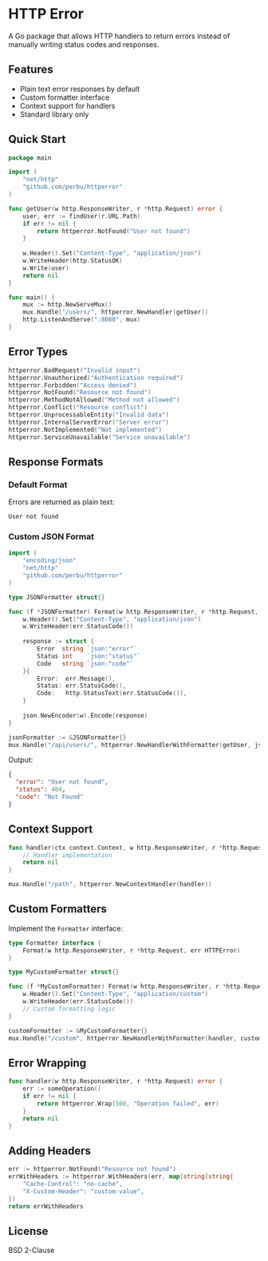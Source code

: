 # HTTP Error

A Go package that allows HTTP handlers to return errors instead of manually writing status codes and responses.

## Features

- Plain text error responses by default
- Custom formatter interface
- Context support for handlers
- Standard library only

## Quick Start

```go
package main

import (
    "net/http"
    "github.com/perbu/httperror"
)

func getUser(w http.ResponseWriter, r *http.Request) error {
    user, err := findUser(r.URL.Path)
    if err != nil {
        return httperror.NotFound("User not found")
    }
    
    w.Header().Set("Content-Type", "application/json")
    w.WriteHeader(http.StatusOK)
    w.Write(user)
    return nil
}

func main() {
    mux := http.NewServeMux()
    mux.Handle("/users/", httperror.NewHandler(getUser))
    http.ListenAndServe(":8080", mux)
}
```

## Error Types

```go
httperror.BadRequest("Invalid input")
httperror.Unauthorized("Authentication required")
httperror.Forbidden("Access denied")
httperror.NotFound("Resource not found")
httperror.MethodNotAllowed("Method not allowed")
httperror.Conflict("Resource conflict")
httperror.UnprocessableEntity("Invalid data")
httperror.InternalServerError("Server error")
httperror.NotImplemented("Not implemented")
httperror.ServiceUnavailable("Service unavailable")
```

## Response Formats

### Default Format
Errors are returned as plain text:
```
User not found
```

### Custom JSON Format
```go
import (
    "encoding/json"
    "net/http"
    "github.com/perbu/httperror"
)

type JSONFormatter struct{}

func (f *JSONFormatter) Format(w http.ResponseWriter, r *http.Request, err httperror.HTTPError) {
    w.Header().Set("Content-Type", "application/json")
    w.WriteHeader(err.StatusCode())
    
    response := struct {
        Error  string `json:"error"`
        Status int    `json:"status"`
        Code   string `json:"code"`
    }{
        Error:  err.Message(),
        Status: err.StatusCode(),
        Code:   http.StatusText(err.StatusCode()),
    }
    
    json.NewEncoder(w).Encode(response)
}

jsonFormatter := &JSONFormatter{}
mux.Handle("/api/users/", httperror.NewHandlerWithFormatter(getUser, jsonFormatter))
```

Output:
```json
{
  "error": "User not found",
  "status": 404,
  "code": "Not Found"
}
```

## Context Support

```go
func handler(ctx context.Context, w http.ResponseWriter, r *http.Request) error {
    // Handler implementation
    return nil
}

mux.Handle("/path", httperror.NewContextHandler(handler))
```

## Custom Formatters

Implement the `Formatter` interface:

```go
type Formatter interface {
    Format(w http.ResponseWriter, r *http.Request, err HTTPError)
}

type MyCustomFormatter struct{}

func (f *MyCustomFormatter) Format(w http.ResponseWriter, r *http.Request, err HTTPError) {
    w.Header().Set("Content-Type", "application/custom")
    w.WriteHeader(err.StatusCode())
    // Custom formatting logic
}

customFormatter := &MyCustomFormatter{}
mux.Handle("/custom", httperror.NewHandlerWithFormatter(handler, customFormatter))
```

## Error Wrapping

```go
func handler(w http.ResponseWriter, r *http.Request) error {
    err := someOperation()
    if err != nil {
        return httperror.Wrap(500, "Operation failed", err)
    }
    return nil
}
```

## Adding Headers

```go
err := httperror.NotFound("Resource not found")
errWithHeaders := httperror.WithHeaders(err, map[string]string{
    "Cache-Control": "no-cache",
    "X-Custom-Header": "custom-value",
})
return errWithHeaders
```

## License

BSD 2-Clause
